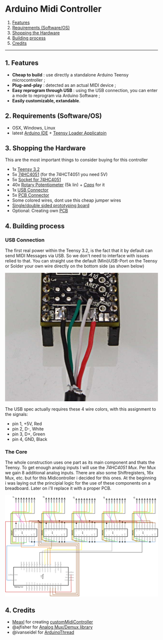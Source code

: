 Arduino Midi Controller
======================
1. [Features](#features)
2. [Requirements (Software/OS)](#software)
3. [Shopping the Hardware](#hardware)
4. [Building process](#building)
5. [Credits](#credits)

-------------------
<a name="features"></a>
## 1. Features
- **Cheap to build** : use directly a standalone Arduino Teensy microcontroller ;
- **Plug-and-play** : detected as an actual MIDI device ;
- **Easy reprogram through USB** : using the USB connection, you can enter a mode to reprogram via Arduino Software ;
- **Easily customizable, extandable**.

<a name="software"></a>
## 2. Requirements (Software/OS)
   - OSX, Windows, Linux
   - latest [Arduino IDE](https://www.arduino.cc/en/Main/software) + [Teensy Loader Applicatoin](https://www.pjrc.com/teensy/loader.html)


<a name="hardware"></a>
## 3. Shopping the Hardware
This are the most important things to consider buying for this controller
- 1x [Teensy 3.2](https://www.pjrc.com/store/teensy32.html)
- 5x [74HC4051](https://www.reichelt.de/multi-demultiplexer-8-ch-2--10-v-dil-16-74hc-4051-p3229.html?&nbc=1) (for the 74HCT4051 you need 5V)
- 5x [Socket for 74HC4051](https://www.reichelt.de/ic-sockel-16-polig-doppelter-federkontakt-gs-16-p8208.html?&trstct=pos_2&nbc=1)
- 40x [Rotary Potentiometer](https://www.musikding.de/Alpha-Poti-16mm-gewinkelt-print-5k-lin) (5k lin) + [*Caps*](https://www.musikding.de/Doppelnasenknopf-18mm) for it
- 1x [USB Connector](https://www.reichelt.de/usb-2-0-a-stecker-freie-enden-1-8-m-sw-usb-a-10080109-p198964.html?&nbc=1)
- 5x [PCB Connector](https://www.musikding.de/Platinen-Steckverbinder-8-polig)
- Some colored wires, dont use this cheap jumper wires
- [Single/double sided prototyping board](https://www.reichelt.de/lochrasterplatine-hartpapier-160x100mm-h25pr160-p8272.html?&nbc=1)
- Optional: Creating own [PCB](https://jlcpcb.com)

<a name="building"></a>
## 4. Building process
### USB Connection
The first real power within the Teensy 3.2, is the fact that it by default can send MIDI Messages via USB. So we don't need to interface with issues relied to that. You can straight use the default (Mini)USB-Port on the Teensy or Solder your own wire directly on the bottom side (as shown below)

![Soldering wire from USB cabel](https://raw.githubusercontent.com/Meaxl/customMidiController/master/documentation/pictures/solder_usb.jpg)

The USB spec actually requires these 4 wire colors, with this assignment to the signals:
- pin 1, +5V, Red
- pin 2, D-, White
- pin 3, D+, Green
- pin 4, GND, Black

### The Core
The whole construction uses one part as its main component and thats the Teensy. To get enough analog inputs I will use the *74HC4051 Mux*. Per Mux we gain 8 additional analog inputs. There are also some Shiftregisters, 16x Mux, etc. but for this Midicontroller i decided for this ones. At the beginning i was laying out the principial logic for the use of these components on a breadboard. Later on i'll replace it with a proper PCB.

![Schematic for Teensy + Mux](https://raw.githubusercontent.com/Meaxl/customMidiController/b11f5fe3154a61964d7c11e2af461ba269272206/documentation/schematics/schematic.svg)

<a name="credits"></a>
## 4. Credits
- [Meaxl](https://github.com/Meaxl/) for creating [customMidiController](https://github.com/Meaxl/customMidiController)
- @ajfisher for [Analog Mux/Demux library](https://github.com/ajfisher/arduino-analog-multiplexer)
- @ivanseidel for [ArduinoThread](https://github.com/ivanseidel/ArduinoThread/)
